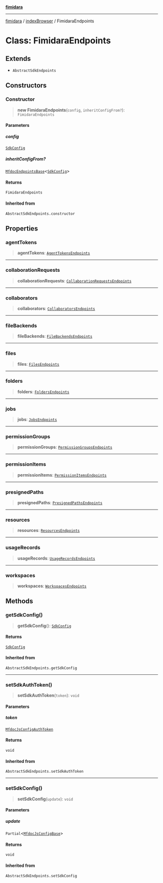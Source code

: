 [**fimidara**](../../README.md)

***

[fimidara](../../modules.md) / [indexBrowser](../README.md) / FimidaraEndpoints

# Class: FimidaraEndpoints

## Extends

- `AbstractSdkEndpoints`

## Constructors

### Constructor

> **new FimidaraEndpoints**(`config`, `inheritConfigFrom?`): `FimidaraEndpoints`

#### Parameters

##### config

[`SdkConfig`](../interfaces/SdkConfig.md)

##### inheritConfigFrom?

[`MfdocEndpointsBase`](MfdocEndpointsBase.md)\<[`SdkConfig`](../interfaces/SdkConfig.md)\>

#### Returns

`FimidaraEndpoints`

#### Inherited from

`AbstractSdkEndpoints.constructor`

## Properties

### agentTokens

> **agentTokens**: [`AgentTokensEndpoints`](AgentTokensEndpoints.md)

***

### collaborationRequests

> **collaborationRequests**: [`CollaborationRequestsEndpoints`](CollaborationRequestsEndpoints.md)

***

### collaborators

> **collaborators**: [`CollaboratorsEndpoints`](CollaboratorsEndpoints.md)

***

### fileBackends

> **fileBackends**: [`FileBackendsEndpoints`](FileBackendsEndpoints.md)

***

### files

> **files**: [`FilesEndpoints`](FilesEndpoints.md)

***

### folders

> **folders**: [`FoldersEndpoints`](FoldersEndpoints.md)

***

### jobs

> **jobs**: [`JobsEndpoints`](JobsEndpoints.md)

***

### permissionGroups

> **permissionGroups**: [`PermissionGroupsEndpoints`](PermissionGroupsEndpoints.md)

***

### permissionItems

> **permissionItems**: [`PermissionItemsEndpoints`](PermissionItemsEndpoints.md)

***

### presignedPaths

> **presignedPaths**: [`PresignedPathsEndpoints`](PresignedPathsEndpoints.md)

***

### resources

> **resources**: [`ResourcesEndpoints`](ResourcesEndpoints.md)

***

### usageRecords

> **usageRecords**: [`UsageRecordsEndpoints`](UsageRecordsEndpoints.md)

***

### workspaces

> **workspaces**: [`WorkspacesEndpoints`](WorkspacesEndpoints.md)

## Methods

### getSdkConfig()

> **getSdkConfig**(): [`SdkConfig`](../interfaces/SdkConfig.md)

#### Returns

[`SdkConfig`](../interfaces/SdkConfig.md)

#### Inherited from

`AbstractSdkEndpoints.getSdkConfig`

***

### setSdkAuthToken()

> **setSdkAuthToken**(`token`): `void`

#### Parameters

##### token

[`MfdocJsConfigAuthToken`](../type-aliases/MfdocJsConfigAuthToken.md)

#### Returns

`void`

#### Inherited from

`AbstractSdkEndpoints.setSdkAuthToken`

***

### setSdkConfig()

> **setSdkConfig**(`update`): `void`

#### Parameters

##### update

`Partial`\<[`MfdocJsConfigBase`](../interfaces/MfdocJsConfigBase.md)\>

#### Returns

`void`

#### Inherited from

`AbstractSdkEndpoints.setSdkConfig`
